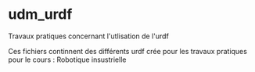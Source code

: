 # udm_urdf
Travaux pratiques concernant l'utlisation de l'urdf

Ces fichiers continnent des différents urdf crée pour les travaux pratiques pour le cours : Robotique insustrielle
